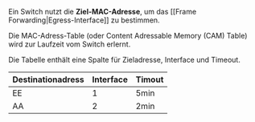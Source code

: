 Ein Switch nutzt die **Ziel-MAC-Adresse**, um das [[Frame Forwarding|Egress-Interface]] zu bestimmen.

Die MAC-Adress-Table (oder Content Adressable Memory (CAM) Table) wird zur Laufzeit vom Switch erlernt.

Die Tabelle enthält eine Spalte für Zieladresse, Interface und Timeout.

| Destinationadress | Interface | Timout |
| ----------------- | --------- | ------ |
| EE                | 1         | 5min   |
| AA                | 2         | 2min   |
